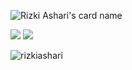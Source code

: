 ![Rizki Ashari's card name](https://cardivo.vercel.app/api?name=Rizki%20Ashari&description=Hi,%20i%27m%20a%20fullstack%20web%20developer.&image=https://avatars.githubusercontent.com/u/80566147?s=200&v=4&fontColor=%23ddd&backgroundColor=%232A272A&iconColor=%23fff&instagram=rizkiashari_&linkedin=Rizki%20Ashari%&github=rizkiashari&pattern=iLikeFood&colorPattern=%23000)

<div>
  <img src="https://github-readme-stats.vercel.app/api?username=rizkiashari&show_icons=true&theme=radical"/>
  <img  src="https://github-readme-stats.vercel.app/api/top-langs/?username=rizkiashari&layout=compact"/>
</div>

<p><img align="center" src="https://github-readme-streak-stats.herokuapp.com/?user=rizkiashari&" alt="rizkiashari" /></p>
